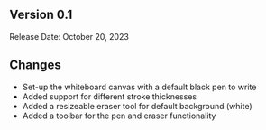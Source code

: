 ## **Version 0.1**

Release Date: October 20, 2023

## Changes

- Set-up the whiteboard canvas with a default black pen to write
- Added support for different stroke thicknesses
- Added a resizeable eraser tool for default background (white)
- Added a toolbar for the pen and eraser functionality

